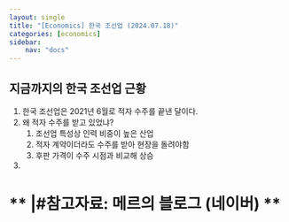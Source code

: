 ```yaml
---
layout: single
title: "[Economics] 한국 조선업 (2024.07.18)"
categories: [economics]
sidebar:
    nav: "docs"
---
```


## 지금까지의 한국 조선업 근황
1. 한국 조선업은 2021년 6월로 적자 수주를 끝낸 달이다.
1. 왜 적자 수주를 받고 있었냐? 
    1. 조선업 특성상 인력 비중이 높은 산업
    1. 적자 계약이더라도 수주를 받아 현장을 돌려야함
    1. 후판 가격이 수주 시점과 비교해 상승
1.  




# ** |#참고자료: 메르의 블로그 (네이버) **